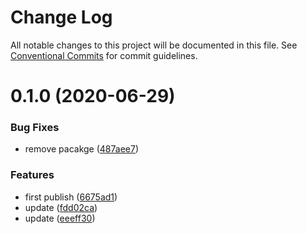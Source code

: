 # Change Log

All notable changes to this project will be documented in this file.
See [Conventional Commits](https://conventionalcommits.org) for commit guidelines.

# 0.1.0 (2020-06-29)

### Bug Fixes

- remove pacakge ([487aee7](https://github.com/nu-system/react-grid/commit/487aee74684b02bdedf54c3d20610488e19188ae))

### Features

- first publish ([6675ad1](https://github.com/nu-system/react-grid/commit/6675ad1be1df5b9b7e154f0c44636ae549f6ac5b))
- update ([fdd02ca](https://github.com/nu-system/react-grid/commit/fdd02cab6b76550c94ed7c4b1472bec7d6878bed))
- update ([eeeff30](https://github.com/nu-system/react-grid/commit/eeeff30e015bd171650439e85ccd71a0c3d8a797))
